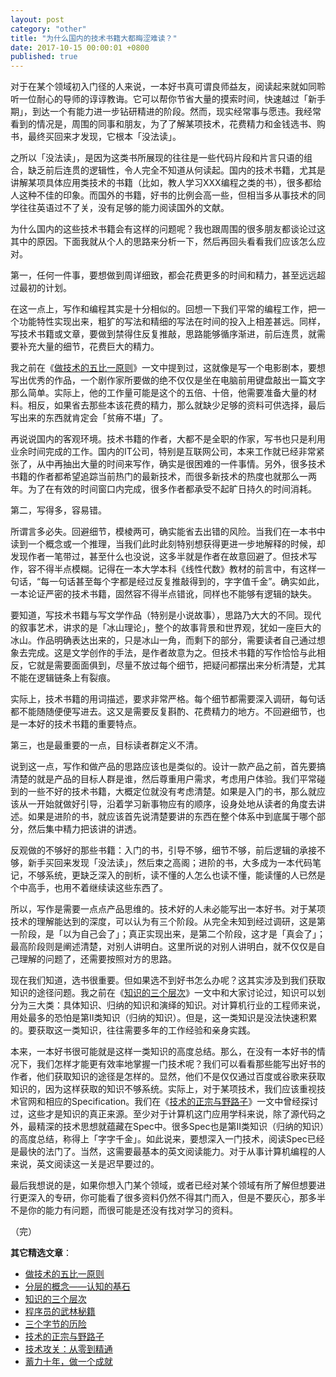 ```yaml
---
layout: post
category: "other"
title: "为什么国内的技术书籍大都晦涩难读？"
date: 2017-10-15 00:00:01 +0800
published: true
---
```


对于在某个领域初入门径的人来说，一本好书真可谓良师益友，阅读起来就如同聆听一位耐心的导师的谆谆教诲。它可以帮你节省大量的摸索时间，快速越过「新手期」，到达一个有能力进一步钻研精进的阶段。然而，现实经常事与愿违。我经常看到的情况是，周围的同事和朋友，为了了解某项技术，花费精力和金钱选书、购书，最终买回来才发现，它根本「没法读」。

<!--more-->

之所以「没法读」，是因为这类书所展现的往往是一些代码片段和片言只语的组合，缺乏前后连贯的逻辑性，令人完全不知道从何读起。国内的技术书籍，尤其是讲解某项具体应用类技术的书籍（比如，教人学习XXX编程之类的书），很多都给人这种不佳的印象。而国外的书籍，好书的比例会高一些，但相当多从事技术的同学往往英语过不了关，没有足够的能力阅读国外的文献。

为什么国内的这些技术书籍会有这样的问题呢？我也跟周围的很多朋友都谈论过这其中的原因。下面我就从个人的思路来分析一下，然后再回头看看我们应该怎么应对。

第一，任何一件事，要想做到周详细致，都会花费更多的时间和精力，甚至远远超过最初的计划。

在这一点上，写作和编程其实是十分相似的。回想一下我们平常的编程工作，把一个功能特性实现出来，粗犷的写法和精细的写法在时间的投入上相差甚远。同样，写技术书籍或文章，要做到禁得住反复推敲，思路能够循序渐进，前后连贯，就需要补充大量的细节，花费巨大的精力。

我之前在《[做技术的五比一原则](https://mp.weixin.qq.com/s?__biz=MzA4NTg1MjM0Mg==&amp;mid=2657261555&amp;idx=1&amp;sn=3662a2635ecf6f67185abfd697b1057c&amp;chksm=84479e2ab330173cebe16826942b034daec79ded13ee4c03003d7bef262d4969ef0ffb1a0cfb#rd)》一文中提到过，这就像是写一个电影剧本，要想写出优秀的作品，一个剧作家所要做的绝不仅仅是坐在电脑前用键盘敲出一篇文字那么简单。实际上，他的工作量可能是这个的五倍、十倍，他需要准备大量的材料。相反，如果省去那些本该花费的精力，那么就缺少足够的资料可供选择，最后写出来的东西就肯定会「贫瘠不堪」了。

再说说国内的客观环境。技术书籍的作者，大都不是全职的作家，写书也只是利用业余时间完成的工作。国内的IT公司，特别是互联网公司，本来工作就已经非常紧张了，从中再抽出大量的时间来写作，确实是很困难的一件事情。另外，很多技术书籍的作者都希望追踪当前热门的最新技术，而很多新技术的热度也就那么一两年。为了在有效的时间窗口内完成，很多作者都承受不起旷日持久的时间消耗。

第二，写得多，容易错。

所谓言多必失。回避细节，模棱两可，确实能省去出错的风险。当我们在一本书中读到一个概念或一个推理，当我们此时此刻特别想获得更进一步地解释的时候，却发现作者一笔带过，甚至什么也没说，这多半就是作者在故意回避了。但技术写作，容不得半点模糊。记得在一本大学本科《线性代数》教材的前言中，有这样一句话，“每一句话甚至每个字都是经过反复推敲得到的，字字值千金”。确实如此，一本论证严密的技术书籍，固然容不得半点错讹，同样也不能够有逻辑的缺失。

要知道，写技术书籍与写文学作品（特别是小说故事），思路乃大大的不同。现代的叙事艺术，讲求的是「冰山理论」，整个的故事背景和世界观，犹如一座巨大的冰山。作品明确表达出来的，只是冰山一角，而剩下的部分，需要读者自己通过想象去完成。这是文学创作的手法，是作者故意为之。但技术书籍的写作恰恰与此相反，它就是需要面面俱到，尽量不放过每个细节，把疑问都摆出来分析清楚，尤其不能在逻辑链条上有裂痕。

实际上，技术书籍的用词描述，要求非常严格。每个细节都需要深入调研，每句话都不能随随便便写进去。这又是需要反复斟酌、花费精力的地方。不回避细节，也是一本好的技术书籍的重要特点。

第三，也是最重要的一点，目标读者群定义不清。

说到这一点，写作和做产品的思路应该也是类似的。设计一款产品之前，首先要搞清楚的就是产品的目标人群是谁，然后尊重用户需求，考虑用户体验。我们平常碰到的一些不好的技术书籍，大概定位就没有考虑清楚。如果是入门的书，那么就应该从一开始就做好引导，沿着学习新事物应有的顺序，设身处地从读者的角度去讲述。如果是进阶的书，就应该首先说清楚要讲的东西在整个体系中到底属于哪个部分，然后集中精力把该讲的讲透。

反观做的不够好的那些书籍：入门的书，引导不够，细节不够，前后逻辑的承接不够，新手买回来发现「没法读」，然后束之高阁；进阶的书，大多成为一本代码笔记，不够系统，更缺乏深入的剖析，读不懂的人怎么也读不懂，能读懂的人已然是个中高手，也用不着继续读这些东西了。

所以，写作是需要一点点产品思维的。技术好的人未必能写出一本好书。对于某项技术的理解能达到的深度，可以认为有三个阶段。从完全未知到经过调研，这是第一阶段，是「以为自己会了」；真正实现出来，是第二个阶段，这才是「真会了」；最高阶段则是阐述清楚，对别人讲明白。这里所说的对别人讲明白，就不仅仅是自己理解的问题了，还需要按照对方的思路。

现在我们知道，选书很重要。但如果选不到好书怎么办呢？这其实涉及到我们获取知识的途径问题。我之前在《[知识的三个层次](https://mp.weixin.qq.com/s?__biz=MzA4NTg1MjM0Mg==&mid=2657261491&idx=1&sn=cff9bcc4d4cc8c5e642309f7ac1dd5b3&chksm=84479e6ab330177c51bbf8178edc0a6f0a1d56bbeb997ab1cf07d5489336aa59748dea1b3bbc#rd)》一文中和大家讨论过，知识可以划分为三大类：具体知识、归纳的知识和演绎的知识。对计算机行业的工程师来说，用处最多的恐怕是第II类知识（归纳的知识）。但是，这一类知识是没法快速积累的。要获取这一类知识，往往需要多年的工作经验和亲身实践。

本来，一本好书很可能就是这样一类知识的高度总结。那么，在没有一本好书的情况下，我们怎样才能更有效率地掌握一门技术呢？我们可以看看那些能写出好书的作者，他们获取知识的途径是怎样的。显然，他们不是仅仅通过百度或谷歌来获取知识的，因为这样获取的知识不够系统。实际上，对于某项技术，我们应该重视技术官网和相应的Specification。我们在《[技术的正宗与野路子](https://mp.weixin.qq.com/s?__biz=MzA4NTg1MjM0Mg==&mid=2657261357&idx=1&sn=ebb11a1623e00ca8e6ad55c9ad6b2547#rd)》一文中曾经探讨过，这些才是知识的真正来源。至少对于计算机这门应用学科来说，除了源代码之外，最精深的技术思想就蕴藏在Spec中。很多Spec也是第II类知识（归纳的知识）的高度总结，称得上「字字千金」。如此说来，要想深入一门技术，阅读Spec已经是最快的法门了。当然，这需要最基本的英文阅读能力。对于从事计算机编程的人来说，英文阅读这一关是迟早要过的。

最后我想说的是，如果你想入门某个领域，或者已经对某个领域有所了解但想要进行更深入的专研，你可能看了很多资料仍然不得其门而入，但是不要灰心，那多半不是你的能力有问题，而很可能是还没有找对学习的资料。

（完）


**其它精选文章**：

* [做技术的五比一原则](https://mp.weixin.qq.com/s?__biz=MzA4NTg1MjM0Mg==&amp;mid=2657261555&amp;idx=1&amp;sn=3662a2635ecf6f67185abfd697b1057c&amp;chksm=84479e2ab330173cebe16826942b034daec79ded13ee4c03003d7bef262d4969ef0ffb1a0cfb#rd)
* [分层的概念——认知的基石](https://mp.weixin.qq.com/s?__biz=MzA4NTg1MjM0Mg==&mid=2657261549&idx=1&sn=350d445acf339ce19e7aab1ff19d92d0&chksm=84479e34b3301722aea0aaaa6f74656dd3e9509d70bf5719fb3992d744312bdd1484fc0c1852#rd)
* [知识的三个层次](https://mp.weixin.qq.com/s?__biz=MzA4NTg1MjM0Mg==&mid=2657261491&idx=1&sn=cff9bcc4d4cc8c5e642309f7ac1dd5b3&chksm=84479e6ab330177c51bbf8178edc0a6f0a1d56bbeb997ab1cf07d5489336aa59748dea1b3bbc#rd)
* [程序员的武林秘籍](https://mp.weixin.qq.com/s?__biz=MzA4NTg1MjM0Mg==&mid=2657261552&idx=1&sn=dca554ca23c19394b1e0863bf08b5d49&chksm=84479e29b330173fc24e9c32e20ccd628ddfc6f9c71546dc31f4ebee49fca1c1bc4cc19d31c7#rd)
* [三个字节的历险](https://mp.weixin.qq.com/s?__biz=MzA4NTg1MjM0Mg==&mid=2657261541&idx=1&sn=2f1ea200389d82e7340a5b4103968d7f&chksm=84479e3cb330172a6b2285d4199822143ad05ef8e8c878b98d4ee4f857664c3d15f54e0aab50#rd)
* [技术的正宗与野路子](https://mp.weixin.qq.com/s?__biz=MzA4NTg1MjM0Mg==&mid=2657261357&idx=1&sn=ebb11a1623e00ca8e6ad55c9ad6b2547#rd)
* [技术攻关：从零到精通](https://mp.weixin.qq.com/s?__biz=MzA4NTg1MjM0Mg==&mid=2657261530&idx=1&sn=6e2e80a0895325861541c2b4266ae374&chksm=84479e03b3301715c53f0eebff06f6eca7d4a4089a635a2628e31480a5ca9e328403992f435b#rd)
* [蓄力十年，做一个成就](https://mp.weixin.qq.com/s?__biz=MzA4NTg1MjM0Mg==&mid=2657261524&idx=1&sn=f41934e050c964edd71371923c89e7cc&chksm=84479e0db330171b4211c0c31d11f94ed2508a68adc8760b173e448c26ab7b99964d5038c4dd#rd)

